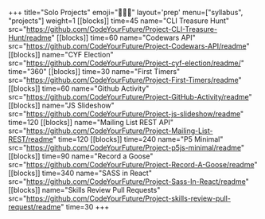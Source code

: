 +++
title="Solo Projects"
emoji="🧑🏿‍💻"
layout='prep'
menu=["syllabus", "projects"]
weight=1
[[blocks]]
time=45
name="CLI Treasure Hunt"
src="https://github.com/CodeYourFuture/Project-CLI-Treasure-Hunt/readme"
[[blocks]]
time=60
name="Codewars API"
src="https://github.com/CodeYourFuture/Project-Codewars-API/readme"
[[blocks]]
name="CYF Election"
src="https://github.com/CodeYourFuture/Project-cyf-election/readme/"
time="360"
[[blocks]]
time=30
name="First Timers"
src="https://github.com/CodeYourFuture/Project-First-Timers/readme"
[[blocks]]
time=60
name="Github Activity"
src="https://github.com/CodeYourFuture/Project-GitHub-Activity/readme"
[[blocks]]
name="JS Slideshow"
src="https://github.com/CodeYourFuture/Project-js-slideshow/readme"
time=120
[[blocks]]
name="Mailing List REST API"
src="https://github.com/CodeYourFuture/Project-Mailing-List-REST/readme"
time=120
[[blocks]]
time=240
name="P5 Minimal"
src="https://github.com/CodeYourFuture/Project-p5js-minimal/readme"
[[blocks]]
time=90
name="Record a Goose"
src="https://github.com/CodeYourFuture/Project-Record-A-Goose/readme"
[[blocks]]
time=340
name="SASS in React"
src="https://github.com/CodeYourFuture/Project-Sass-In-React/readme"
[[blocks]]
name="Skills Review Pull Requests"
src="https://github.com/CodeYourFuture/Project-skills-review-pull-request/readme"
time=30
+++
